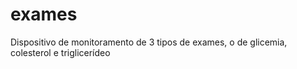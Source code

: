 # exames
Dispositivo de monitoramento de 3 tipos de exames, o de glicemia, colesterol e triglicerídeo
